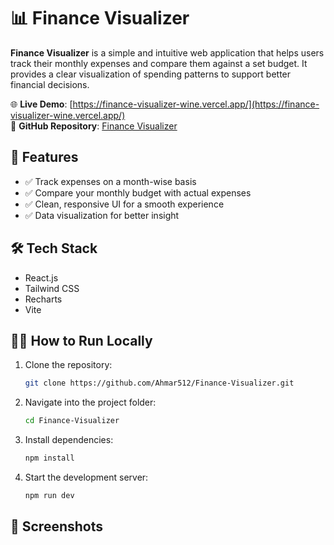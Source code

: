 # 📊 Finance Visualizer

**Finance Visualizer** is a simple and intuitive web application that helps users track their monthly expenses and compare them against a set budget. It provides a clear visualization of spending patterns to support better financial decisions.

🌐 **Live Demo**: [https://finance-visualizer-wine.vercel.app/](https://finance-visualizer-wine.vercel.app/)  
📂 **GitHub Repository**: [Finance Visualizer](https://github.com/Ahmar512/Finance-Visualizer)

## 🚀 Features

- ✅ Track expenses on a month-wise basis  
- ✅ Compare your monthly budget with actual expenses  
- ✅ Clean, responsive UI for a smooth experience  
- ✅ Data visualization for better insight

## 🛠️ Tech Stack

- React.js  
- Tailwind CSS  
- Recharts  
- Vite

## 🧑‍💻 How to Run Locally

1. Clone the repository:

   ```bash
   git clone https://github.com/Ahmar512/Finance-Visualizer.git

2. Navigate into the project folder:

   ```bash
   cd Finance-Visualizer

3. Install dependencies:

   ```bash
   npm install

4. Start the development server:

   ```bash
   npm run dev

## 📸 Screenshots




